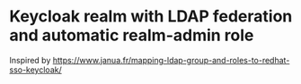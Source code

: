 # Keycloak realm with LDAP federation and automatic realm-admin role

Inspired by https://www.janua.fr/mapping-ldap-group-and-roles-to-redhat-sso-keycloak/
